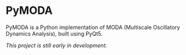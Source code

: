 # PyMODA

PyMODA is a Python implementation of MODA (Multiscale Oscillatory Dynamics Analysis), built using PyQt5.

*This project is still early in development.*
